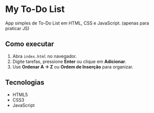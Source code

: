 # My To-Do List

App simples de To-Do List em HTML, CSS e JavaScript.
(apenas para praticar JS)

## Como executar

1. Abra `index.html` no navegador.
2. Digite tarefas, pressione **Enter** ou clique em **Adicionar**.
3. Use **Ordenar A → Z** ou **Ordem de Inserção** para organizar.

## Tecnologias

- HTML5
- CSS3
- JavaScript

